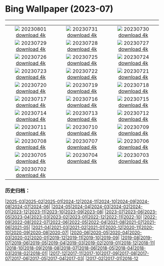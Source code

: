 # Bing Wallpaper (2023-07)
**************
| | | |
|:-:|:-:|:-:|
| ![](https://www.bing.com/th?id=OHR.RockHouse_EN-CA8158146840_1920x1080.jpg) 20230801 [download 4k](https://www.bing.com/th?id=OHR.RockHouse_EN-CA8158146840_UHD.jpg) | ![](https://www.bing.com/th?id=OHR.PalouseHills_EN-CA7890546720_1920x1080.jpg) 20230731 [download 4k](https://www.bing.com/th?id=OHR.PalouseHills_EN-CA7890546720_UHD.jpg) | ![](https://www.bing.com/th?id=OHR.TigerIndia_EN-CA7357427404_1920x1080.jpg) 20230730 [download 4k](https://www.bing.com/th?id=OHR.TigerIndia_EN-CA7357427404_UHD.jpg) |
| ![](https://www.bing.com/th?id=OHR.SanBlasIslands_EN-CA7027911933_1920x1080.jpg) 20230729 [download 4k](https://www.bing.com/th?id=OHR.SanBlasIslands_EN-CA7027911933_UHD.jpg) | ![](https://www.bing.com/th?id=OHR.ParisLouvre_EN-CA0475726527_1920x1080.jpg) 20230728 [download 4k](https://www.bing.com/th?id=OHR.ParisLouvre_EN-CA0475726527_UHD.jpg) | ![](https://www.bing.com/th?id=OHR.MangrovePark_EN-CA8930885606_1920x1080.jpg) 20230727 [download 4k](https://www.bing.com/th?id=OHR.MangrovePark_EN-CA8930885606_UHD.jpg) |
| ![](https://www.bing.com/th?id=OHR.LasLagunas_EN-CA3169197805_1920x1080.jpg) 20230726 [download 4k](https://www.bing.com/th?id=OHR.LasLagunas_EN-CA3169197805_UHD.jpg) | ![](https://www.bing.com/th?id=OHR.ZebraCousins_EN-CA7365011732_1920x1080.jpg) 20230725 [download 4k](https://www.bing.com/th?id=OHR.ZebraCousins_EN-CA7365011732_UHD.jpg) | ![](https://www.bing.com/th?id=OHR.CalgaryCentralLibrary_EN-CA0835286541_1920x1080.jpg) 20230724 [download 4k](https://www.bing.com/th?id=OHR.CalgaryCentralLibrary_EN-CA0835286541_UHD.jpg) |
| ![](https://www.bing.com/th?id=OHR.HammockDay_EN-CA5490091485_1920x1080.jpg) 20230723 [download 4k](https://www.bing.com/th?id=OHR.HammockDay_EN-CA5490091485_UHD.jpg) | ![](https://www.bing.com/th?id=OHR.BridgeNorway_EN-CA4942449950_1920x1080.jpg) 20230722 [download 4k](https://www.bing.com/th?id=OHR.BridgeNorway_EN-CA4942449950_UHD.jpg) | ![](https://www.bing.com/th?id=OHR.MoonDayArtemis_EN-CA4419984054_1920x1080.jpg) 20230721 [download 4k](https://www.bing.com/th?id=OHR.MoonDayArtemis_EN-CA4419984054_UHD.jpg) |
| ![](https://www.bing.com/th?id=OHR.CrescentLake_EN-CA3538494333_1920x1080.jpg) 20230720 [download 4k](https://www.bing.com/th?id=OHR.CrescentLake_EN-CA3538494333_UHD.jpg) | ![](https://www.bing.com/th?id=OHR.BucerosBicornis_EN-CA2263111150_1920x1080.jpg) 20230719 [download 4k](https://www.bing.com/th?id=OHR.BucerosBicornis_EN-CA2263111150_UHD.jpg) | ![](https://www.bing.com/th?id=OHR.CavanCastle_EN-CA1658462217_1920x1080.jpg) 20230718 [download 4k](https://www.bing.com/th?id=OHR.CavanCastle_EN-CA1658462217_UHD.jpg) |
| ![](https://www.bing.com/th?id=OHR.BearHoleBrook_EN-CA1219261107_1920x1080.jpg) 20230717 [download 4k](https://www.bing.com/th?id=OHR.BearHoleBrook_EN-CA1219261107_UHD.jpg) | ![](https://www.bing.com/th?id=OHR.CastelmazzanoSunrise_EN-CA0793950013_1920x1080.jpg) 20230716 [download 4k](https://www.bing.com/th?id=OHR.CastelmazzanoSunrise_EN-CA0793950013_UHD.jpg) | ![](https://www.bing.com/th?id=OHR.BlacktipSharks_EN-CA0142331117_1920x1080.jpg) 20230715 [download 4k](https://www.bing.com/th?id=OHR.BlacktipSharks_EN-CA0142331117_UHD.jpg) |
| ![](https://www.bing.com/th?id=OHR.ZhangyeGeopark_EN-CA4785678107_1920x1080.jpg) 20230714 [download 4k](https://www.bing.com/th?id=OHR.ZhangyeGeopark_EN-CA4785678107_UHD.jpg) | ![](https://www.bing.com/th?id=OHR.NakupendaBeach_EN-CA4586255902_1920x1080.jpg) 20230713 [download 4k](https://www.bing.com/th?id=OHR.NakupendaBeach_EN-CA4586255902_UHD.jpg) | ![](https://www.bing.com/th?id=OHR.WorldPopDay_EN-CA4318627098_1920x1080.jpg) 20230712 [download 4k](https://www.bing.com/th?id=OHR.WorldPopDay_EN-CA4318627098_UHD.jpg) |
| ![](https://www.bing.com/th?id=OHR.SomersetLavender_EN-CA8462640493_1920x1080.jpg) 20230711 [download 4k](https://www.bing.com/th?id=OHR.SomersetLavender_EN-CA8462640493_UHD.jpg) | ![](https://www.bing.com/th?id=OHR.MoselleRiver_EN-CA3634723915_1920x1080.jpg) 20230710 [download 4k](https://www.bing.com/th?id=OHR.MoselleRiver_EN-CA3634723915_UHD.jpg) | ![](https://www.bing.com/th?id=OHR.CooperChapel_EN-CA3334907067_1920x1080.jpg) 20230709 [download 4k](https://www.bing.com/th?id=OHR.CooperChapel_EN-CA3334907067_UHD.jpg) |
| ![](https://www.bing.com/th?id=OHR.CocoaPods_EN-CA3111158320_1920x1080.jpg) 20230708 [download 4k](https://www.bing.com/th?id=OHR.CocoaPods_EN-CA3111158320_UHD.jpg) | ![](https://www.bing.com/th?id=OHR.KissingPenguins_EN-CA8280296959_1920x1080.jpg) 20230707 [download 4k](https://www.bing.com/th?id=OHR.KissingPenguins_EN-CA8280296959_UHD.jpg) | ![](https://www.bing.com/th?id=OHR.CorfuBeach_EN-CA2461534205_1920x1080.jpg) 20230706 [download 4k](https://www.bing.com/th?id=OHR.CorfuBeach_EN-CA2461534205_UHD.jpg) |
| ![](https://www.bing.com/th?id=OHR.GrasslandsNationalParkSaskachewan_EN-CA2185760650_1920x1080.jpg) 20230705 [download 4k](https://www.bing.com/th?id=OHR.GrasslandsNationalParkSaskachewan_EN-CA2185760650_UHD.jpg) | ![](https://www.bing.com/th?id=OHR.CoyoteBanff_EN-CA7644442660_1920x1080.jpg) 20230704 [download 4k](https://www.bing.com/th?id=OHR.CoyoteBanff_EN-CA7644442660_UHD.jpg) | ![](https://www.bing.com/th?id=OHR.HalfwayBoats_EN-CA7959103505_1920x1080.jpg) 20230703 [download 4k](https://www.bing.com/th?id=OHR.HalfwayBoats_EN-CA7959103505_UHD.jpg) |
| ![](https://www.bing.com/th?id=OHR.CanadaDay_EN-CA1530076015_1920x1080.jpg) 20230702 [download 4k](https://www.bing.com/th?id=OHR.CanadaDay_EN-CA1530076015_UHD.jpg) |  |  |

### 历史归档：

|[2025-03](/../2025-03/2025-03.md)|[2025-02](/../2025-02/2025-02.md)|[2025-01](/../2025-01/2025-01.md)|[2024-12](/../2024-12/2024-12.md)|[2024-11](/../2024-11/2024-11.md)|[2024-10](/../2024-10/2024-10.md)|[2024-09](/../2024-09/2024-09.md)|[2024-08](/../2024-08/2024-08.md)|[2024-07](/../2024-07/2024-07.md)|[2024-06](/../2024-06/2024-06.md)|
|[2024-05](/../2024-05/2024-05.md)|[2024-04](/../2024-04/2024-04.md)|[2024-03](/../2024-03/2024-03.md)|[2024-02](/../2024-02/2024-02.md)|[2024-01](/../2024-01/2024-01.md)|[2023-12](/../2023-12/2023-12.md)|[2023-11](/../2023-11/2023-11.md)|[2023-10](/../2023-10/2023-10.md)|[2023-09](/../2023-09/2023-09.md)|[2023-08](/../2023-08/2023-08.md)|
|[2023-07](/2023-07.md)|[2023-06](/../2023-06/2023-06.md)|[2023-05](/../2023-05/2023-05.md)|[2023-04](/../2023-04/2023-04.md)|[2023-03](/../2023-03/2023-03.md)|[2023-02](/../2023-02/2023-02.md)|[2023-01](/../2023-01/2023-01.md)|[2022-12](/../2022-12/2022-12.md)|[2022-11](/../2022-11/2022-11.md)|[2022-10](/../2022-10/2022-10.md)|
|[2022-09](/../2022-09/2022-09.md)|[2022-08](/../2022-08/2022-08.md)|[2022-07](/../2022-07/2022-07.md)|[2022-06](/../2022-06/2022-06.md)|[2022-05](/../2022-05/2022-05.md)|[2022-04](/../2022-04/2022-04.md)|[2021-08](/../2021-08/2021-08.md)|[2021-07](/../2021-07/2021-07.md)|[2021-06](/../2021-06/2021-06.md)|[2021-05](/../2021-05/2021-05.md)|
|[2021-04](/../2021-04/2021-04.md)|[2021-03](/../2021-03/2021-03.md)|[2021-02](/../2021-02/2021-02.md)|[2021-01](/../2021-01/2021-01.md)|[2020-12](/../2020-12/2020-12.md)|[2020-11](/../2020-11/2020-11.md)|[2020-10](/../2020-10/2020-10.md)|[2020-09](/../2020-09/2020-09.md)|[2020-08](/../2020-08/2020-08.md)|[2020-07](/../2020-07/2020-07.md)|
|[2020-06](/../2020-06/2020-06.md)|[2020-05](/../2020-05/2020-05.md)|[2020-04](/../2020-04/2020-04.md)|[2020-03](/../2020-03/2020-03.md)|[2020-02](/../2020-02/2020-02.md)|[2020-01](/../2020-01/2020-01.md)|[2019-12](/../2019-12/2019-12.md)|[2019-11](/../2019-11/2019-11.md)|[2019-10](/../2019-10/2019-10.md)|[2019-09](/../2019-09/2019-09.md)|
|[2019-08](/../2019-08/2019-08.md)|[2019-07](/../2019-07/2019-07.md)|[2019-06](/../2019-06/2019-06.md)|[2019-05](/../2019-05/2019-05.md)|[2019-04](/../2019-04/2019-04.md)|[2019-03](/../2019-03/2019-03.md)|[2019-02](/../2019-02/2019-02.md)|[2019-01](/../2019-01/2019-01.md)|[2018-12](/../2018-12/2018-12.md)|[2018-11](/../2018-11/2018-11.md)|
|[2018-10](/../2018-10/2018-10.md)|[2018-09](/../2018-09/2018-09.md)|[2018-08](/../2018-08/2018-08.md)|[2018-07](/../2018-07/2018-07.md)|[2018-06](/../2018-06/2018-06.md)|[2018-05](/../2018-05/2018-05.md)|[2018-04](/../2018-04/2018-04.md)|[2018-03](/../2018-03/2018-03.md)|[2018-02](/../2018-02/2018-02.md)|[2018-01](/../2018-01/2018-01.md)|
|[2017-12](/../2017-12/2017-12.md)|[2017-11](/../2017-11/2017-11.md)|[2017-10](/../2017-10/2017-10.md)|[2017-09](/../2017-09/2017-09.md)|[2017-08](/../2017-08/2017-08.md)|[2017-07](/../2017-07/2017-07.md)|[2017-06](/../2017-06/2017-06.md)|[2017-05](/../2017-05/2017-05.md)|[2017-04](/../2017-04/2017-04.md)|[2017-03](/../2017-03/2017-03.md)|
|[2017-02](/../2017-02/2017-02.md)|[2017-01](/../2017-01/2017-01.md)|[2016-12](/../2016-12/2016-12.md)